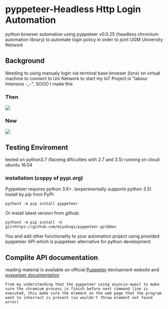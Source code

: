 # pyppeteer-Headless Http Login Automation

python browser automation using pyppeteer v0.0.25 (headless chromium automation library) to automate login policy in order to joint UGM University Network

## Background

Needing to using manualy login via terminal base browser (lynx) on virtual machine to connect to Uni Network to start my IoT Project is "labour Intensive -_-", SOOO I made this
### Then

![](https://github.com/wimbuhAdi/noGUI-httpLoginAutomation/blob/master/SS%20images/noSuccesLoginRequred.jpg)

### Now

![](https://github.com/wimbuhAdi/noGUI-httpLoginAutomation/blob/master/SS%20images/loginSucessScreenshot_1.jpg)

## Testing Enviroment

tested on python3.7 (faceing dificulties with 2.7 and 3.5) running on cloud ubuntu 16.04

### installation (coppy of pypi.org)

Pyppeteer requires python 3.6+. (experimentally supports python 3.5)
Install by pip from PyPI:
```
python3 -m pip install pyppeteer
```
Or install latest version from github:
```
python3 -m pip install -U git+https://github.com/miyakogi/pyppeteer.git@dev
```
You and add other functionality to your automation project using provided pyppeteer API which is puppeteer alternative for python development

## Complite API documentation

reading material is available on official [Puppetier](https://pptr.dev/) devlopment website and [pyppeteer documentation](https://pypi.org/project/pyppeteer/)

```
From my understanding that the pyppeteer using asyncio-await to make sure the chromium process is finish before next command line is executed, this make sure the element on the web page that the program want to interract is present (so wouldn't throw element not found error)
```
